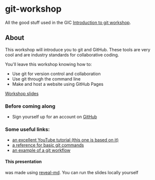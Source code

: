 # git-workshop
All the good stuff used in the GIC [Introduction to git workshop](https://gic.geog.mcgill.ca/events/introduction-to-git-2/).

## About

This workshop will introduce you to git and GitHub. These tools are very cool and are industry standards for collaborative coding.

You'll leave this workshop knowing how to:

*  Use git for version control and collaboration
*  Use git through the command line
*  Make and host a website using GitHub Pages

[Workshop slides](https://samfredlumley.github.io/git-workshop)

### Before coming along

*  Sign yourself up for an account on [GitHub](https://github.com/)

### Some useful links:

*  [an excellent YouTube tutorial (this one is based on it)](https://www.youtube.com/watch?v=BCQHnlnPusY)
*  [a reference for basic git commands](http://rogerdudler.github.io/git-guide/)
*  [an example of a git workflow](https://nvie.com/posts/a-successful-git-branching-model/)


#### This presentation 

was made using [reveal-md](https://github.com/webpro/reveal-md#static-website). You can run the slides locally yourself